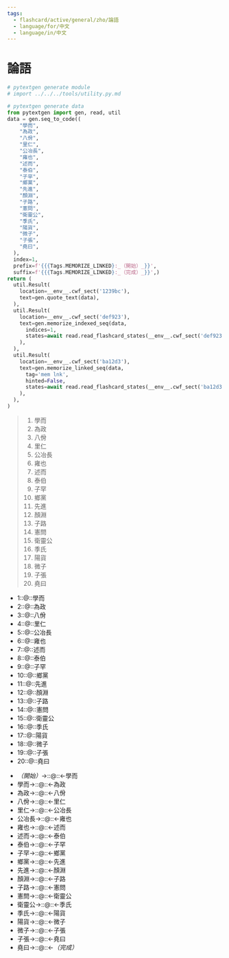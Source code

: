 ```yaml
---
tags:
  - flashcard/active/general/zho/論語
  - language/for/中文
  - language/in/中文
---
```


# 論語

```Python
# pytextgen generate module
# import ../../../tools/utility.py.md
```

```Python
# pytextgen generate data
from pytextgen import gen, read, util
data = gen.seq_to_code((
    "學而",
    "為政",
    "八佾",
    "里仁",
    "公冶長",
    "雍也",
    "述而",
    "泰伯",
    "子罕",
    "鄉黨",
    "先進",
    "顏淵",
    "子路",
    "憲問",
    "衛靈公",
    "季氏",
    "陽貨",
    "微子",
    "子張",
    "堯曰",
  ),
  index=1,
  prefix=f'{{{Tags.MEMORIZE_LINKED}:_（開始）_}}',
  suffix=f'{{{Tags.MEMORIZE_LINKED}:_（完成）_}}',)
return (
  util.Result(
    location=__env__.cwf_sect('1239bc'),
    text=gen.quote_text(data),
  ),
  util.Result(
    location=__env__.cwf_sect('def923'),
    text=gen.memorize_indexed_seq(data,
      indices=1,
      states=await read.read_flashcard_states(__env__.cwf_sect('def923')),
    ),
  ),
  util.Result(
    location=__env__.cwf_sect('ba12d3'),
    text=gen.memorize_linked_seq(data,
      tag='mem lnk',
      hinted=False,
      states=await read.read_flashcard_states(__env__.cwf_sect('ba12d3')),
    ),
  ),
)
```

<!--pytextgen generate section="1239bc"--><!-- The following content is generated at 2023-02-28T01:10:10.078654+08:00. Any edits will be overridden! -->

> 1. 學而
> 2. 為政
> 3. 八佾
> 4. 里仁
> 5. 公冶長
> 6. 雍也
> 7. 述而
> 8. 泰伯
> 9. 子罕
> 10. 鄉黨
> 11. 先進
> 12. 顏淵
> 13. 子路
> 14. 憲問
> 15. 衛靈公
> 16. 季氏
> 17. 陽貨
> 18. 微子
> 19. 子張
> 20. 堯曰

<!--/pytextgen-->

<!--pytextgen generate section="def923"--><!-- The following content is generated at 2024-01-04T20:17:52.933707+08:00. Any edits will be overridden! -->

- 1::@::學而 <!--SR:!2025-03-23,548,310!2027-08-04,1250,350-->
- 2::@::為政 <!--SR:!2026-08-03,890,330!2027-07-30,1246,350-->
- 3::@::八佾 <!--SR:!2026-10-01,789,250!2028-09-29,1506,310-->
- 4::@::里仁 <!--SR:!2025-02-16,520,310!2027-04-03,1068,330-->
- 5::@::公冶長 <!--SR:!2025-09-01,639,317!2027-02-17,855,257-->
- 6::@::雍也 <!--SR:!2027-01-04,900,278!2028-06-18,1296,298-->
- 7::@::述而 <!--SR:!2026-03-12,492,230!2028-10-17,1355,298-->
- 8::@::泰伯 <!--SR:!2026-05-17,752,277!2027-01-06,1010,337-->
- 9::@::子罕 <!--SR:!2025-07-10,306,218!2026-05-17,713,258-->
- 10::@::鄉黨 <!--SR:!2026-11-05,860,277!2026-01-04,779,337-->
- 11::@::先進 <!--SR:!2027-08-27,974,257!2025-06-06,381,277-->
- 12::@::顏淵 <!--SR:!2027-05-06,1098,337!2026-11-04,1011,337-->
- 13::@::子路 <!--SR:!2026-01-04,366,230!2026-08-13,885,290-->
- 14::@::憲問 <!--SR:!2028-05-25,1268,298!2026-04-01,774,278-->
- 15::@::衛靈公 <!--SR:!2026-02-20,577,278!2025-08-04,640,318-->
- 16::@::季氏 <!--SR:!2025-03-17,45,130!2025-03-20,204,178-->
- 17::@::陽貨 <!--SR:!2025-06-29,330,198!2025-09-02,350,258-->
- 18::@::微子 <!--SR:!2025-02-28,136,150!2025-04-18,300,237-->
- 19::@::子張 <!--SR:!2025-12-21,426,230!2025-08-02,501,270-->
- 20::@::堯曰 <!--SR:!2030-01-12,1843,317!2026-03-04,831,337-->

<!--/pytextgen-->

<!--pytextgen generate section="ba12d3"--><!-- The following content is generated at 2024-01-04T20:17:52.910705+08:00. Any edits will be overridden! -->

- _（開始）_→::@::←學而 <!--SR:!2025-04-03,566,330!2027-06-13,1209,350-->
- 學而→::@::←為政 <!--SR:!2026-05-06,721,290!2025-08-12,408,310-->
- 為政→::@::←八佾 <!--SR:!2025-06-18,542,270!2025-07-28,346,230-->
- 八佾→::@::←里仁 <!--SR:!2027-11-27,1145,297!2025-09-10,301,237-->
- 里仁→::@::←公冶長 <!--SR:!2026-05-27,755,278!2025-09-04,226,298-->
- 公冶長→::@::←雍也 <!--SR:!2027-01-04,899,277!2025-02-20,19,197-->
- 雍也→::@::←述而 <!--SR:!2025-12-21,407,237!2025-04-22,78,130-->
- 述而→::@::←泰伯 <!--SR:!2025-05-09,211,277!2026-05-22,752,277-->
- 泰伯→::@::←子罕 <!--SR:!2025-02-23,443,258!2026-01-25,364,218-->
- 子罕→::@::←鄉黨 <!--SR:!2025-02-17,17,130!2025-02-22,14,150-->
- 鄉黨→::@::←先進 <!--SR:!2025-02-24,479,298!2025-02-12,23,158-->
- 先進→::@::←顏淵 <!--SR:!2025-10-06,697,318!2025-03-03,22,158-->
- 顏淵→::@::←子路 <!--SR:!2026-10-31,858,277!2026-03-02,443,277-->
- 子路→::@::←憲問 <!--SR:!2025-02-17,355,258!2025-10-02,432,238-->
- 憲問→::@::←衛靈公 <!--SR:!2025-09-18,542,277!2025-07-17,176,217-->
- 衛靈公→::@::←季氏 <!--SR:!2025-08-14,212,238!2025-04-23,157,198-->
- 季氏→::@::←陽貨 <!--SR:!2025-08-31,534,257!2025-06-09,498,257-->
- 陽貨→::@::←微子 <!--SR:!2025-03-04,448,258!2025-05-28,154,198-->
- 微子→::@::←子張 <!--SR:!2025-08-21,346,257!2025-07-10,155,277-->
- 子張→::@::←堯曰 <!--SR:!2025-03-12,81,170!2025-12-14,334,230-->
- 堯曰→::@::←_（完成）_ <!--SR:!2027-04-08,1072,330!2026-02-09,446,270-->

<!--/pytextgen-->

